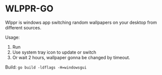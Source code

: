 # WLPPR-GO

Wlppr is windows app switching random wallpapers on your desktop from different sources.

Usage:

1. Run
2. Use system tray icon to update or switch
3. Or wait 2 hours, wallpaper gonna be changed by timeout.

Build: `go build -ldflags -H=windowsgui`
